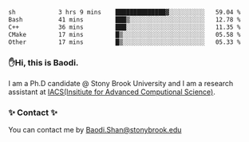 <!--START_SECTION:waka-->

```txt
sh            3 hrs 9 mins    ██████████████▓░░░░░░░░░░   59.04 %
Bash          41 mins         ███▒░░░░░░░░░░░░░░░░░░░░░   12.78 %
C++           36 mins         ███░░░░░░░░░░░░░░░░░░░░░░   11.35 %
CMake         17 mins         █▒░░░░░░░░░░░░░░░░░░░░░░░   05.58 %
Other         17 mins         █▒░░░░░░░░░░░░░░░░░░░░░░░   05.33 %
```

<!--END_SECTION:waka-->

### ✋Hi, this is Baodi. 

I am a Ph.D candidate @ Stony Brook University and I am a research assistant at [IACS(Insitiute for Advanced Computional Science)](https://iacs.stonybrook.edu/).

### ✨ Contact ✨

You can contact me by [Baodi.Shan@stonybrook.edu](mailto:Baodi.Shan@stonybrook.edu)





<!--
[![Anurag's GitHub stats](https://github-readme-stats.vercel.app/api?username=lwshanbd&theme=jolly&show_icons=true&count_private=true&include_all_commits=true)](https://github.com/anuraghazra/github-readme-stats)
**lwshanbd/lwshanbd** is a ✨ _special_ ✨ repository because its `README.md` (this file) appears on your GitHub profile.

Here are some ideas to get you started:

- 🔭 I’m currently working on ...
- 🌱 I’m currently learning ...
- 👯 I’m looking to collaborate on ...
- 🤔 I’m looking for help with ...
- 💬 Ask me about ...
- 📫 How to reach me: ...
- 😄 Pronouns: ...
- ⚡ Fun fact: ...
-->
